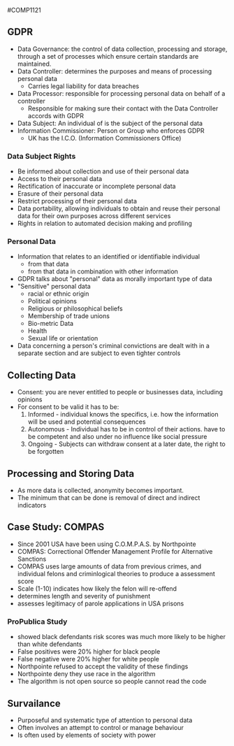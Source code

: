 #COMP1121
## GDPR
- Data Governance:  the control of data collection, processing and storage, through a set of processes which ensure certain standards are maintained.
- Data Controller: determines the purposes and means of processing personal data
	- Carries legal liability for data breaches
 - Data Processor: responsible for processing personal data on behalf of a controller
	 - Responsible for making sure their contact with the Data Controller accords with GDPR
- Data Subject: An individual of is the subject of the personal data
- Information Commissioner: Person or Group who enforces GDPR
	- UK has the I.C.O. (Information Commissioners Office)

### Data Subject Rights
- Be informed about collection and use of their personal data
- Access to their personal data
- Rectification of inaccurate or incomplete personal data
- Erasure of their personal data
- Restrict processing of their personal data
- Data portability, allowing individuals to obtain and reuse their personal data for their own purposes across different services
- Rights in relation to automated decision making and profiling

### Personal Data
- Information that relates to an identified or identifiable individual
	- from that data
	- from that data in combination with other information
- GDPR talks about "personal" data as morally important type of data
- "Sensitive" personal data
	- racial or ethnic origin
	- Political opinions
	- Religious or philosophical beliefs
	- Membership of trade unions
	- Bio-metric Data
	- Health
	- Sexual life or orientation
- Data concerning a person's criminal convictions are dealt with in a separate section and are subject to even tighter controls

## Collecting Data
- Consent: you are never entitled to people or businesses data, including opinions
- For consent to be valid it has to be:
	1. Informed - individual knows the specifics, i.e. how the information will be used and potential consequences
	2. Autonomous - Individual has to be in control of their actions. have to be competent and also under no influence like social pressure
	3. Ongoing - Subjects can withdraw consent at a later date, the right to be forgotten

## Processing and Storing Data
- As more data is collected, anonymity becomes important.
- The minimum that can be done is removal of direct and indirect indicators

## Case Study: COMPAS
- Since 2001 USA have been using C.O.M.P.A.S. by Northpointe
- COMPAS: Correctional Offender Management Profile for Alternative Sanctions
- COMPAS uses large amounts of data from previous crimes, and individual felons and criminlogical theories to produce a assessment score
- Scale (1-10) indicates how likely the felon will re-offend
- determines length and severity of punishment
- assesses legitimacy of parole applications in USA prisons
### ProPublica Study
- showed black defendants risk scores was much more likely to be higher than white defendants
- False positives were 20% higher for black people
- False negative were 20% higher for white people
- Northpointe refused to accept the validity of these findings
- Northpointe deny they use race in the algorithm
- The algorithm is not open source so people cannot read the code

## Survailance
- Purposeful and systematic type of attention to personal data
- Often involves an attempt to control or manage behaviour
- Is often used by elements of society with power